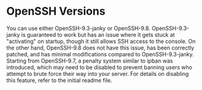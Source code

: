 # OpenSSH Versions
You can use either OpenSSH-9.3-janky or OpenSSH-9.8. OpenSSH-9.3-janky is guaranteed to work but has an issue where it gets stuck at "activating" on startup, though it still allows SSH access to the console. On the other hand, OpenSSH-9.8 does not have this issue, has been correctly patched, and has minimal modifications compared to OpenSSH-9.3-janky. Starting from OpenSSH-9.7, a penalty system similar to ipban was introduced, which may need to be disabled to prevent banning users who attempt to brute force their way into your server. For details on disabling this feature, refer to the initial readme file.